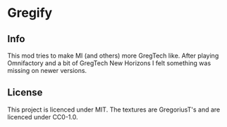 # Gregify

## Info

This mod tries to make MI (and others) more GregTech like. 
After playing Omnifactory and a bit of GregTech New Horizons I felt something was missing on newer versions. 

## License

This project is licenced under MIT. 
The textures are GregoriusT's and are licenced under CC0-1.0. 